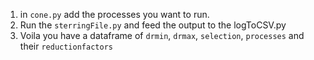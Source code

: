 1. in `cone.py` add the processes you want to run.
2. Run the `sterringFile.py` and feed the output to the logToCSV.py
3. Voila you have a dataframe of `drmin`, `drmax`, `selection`, `processes` and their `reductionfactors`
